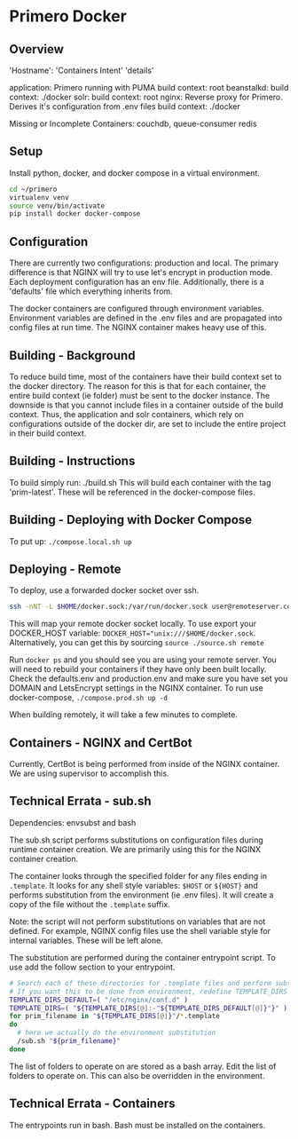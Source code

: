 
# Primero Docker

## Overview

'Hostname': 'Containers Intent'
'details'

application: Primero running with PUMA
    build context: root
beanstalkd:
    build context: ./docker
solr:
    build context: root
nginx: Reverse proxy for Primero.
    Derives it's configuration from .env files
    build context: ./docker

Missing or Incomplete Containers: couchdb, queue-consumer redis

## Setup

Install python, docker, and docker compose in a virtual environment.

```bash
cd ~/primero
virtualenv venv
source venv/bin/activate
pip install docker docker-compose
```

## Configuration

There are currently two configurations: production and local. The primary
difference is that NGINX will try to use let's encrypt in production mode.
Each deployment configuration has an env file. Additionally, there is a
'defaults' file which everything inherits from.

The docker containers are configured through environment variables. Environment
variables are defined in the .env files and are propagated into config files at
run time. The NGINX container makes heavy use of this.

## Building - Background

To reduce build time, most of the containers have their build context set to the
docker directory. The reason for this is that for each container, the entire
build context (ie folder) must be sent to the docker instance. The downside is
that you cannot include files in a container outside of the build context. Thus,
the application and solr containers, which rely on configurations outside of the
docker dir, are set to include the entire project in their build context.

## Building - Instructions

To build simply run: ./build.sh
This will build each container with the tag 'prim-latest'. These will be
referenced in the docker-compose files.

## Building - Deploying with Docker Compose

To put up: `./compose.local.sh up`

## Deploying - Remote

To deploy, use a forwarded docker socket over ssh.

```bash
ssh -nNT -L $HOME/docker.sock:/var/run/docker.sock user@remoteserver.com
```

This will map your remote docker socket locally. To use export your DOCKER_HOST
variable: `DOCKER_HOST="unix:///$HOME/docker.sock`. Alternatively, you can get
this by sourcing `source ./source.sh remote`

Run `docker ps` and you should see you are using your remote server. You will
need to rebuild your containers if they have only been built locally. Check the
defaults.env and production.env and make sure you have set you DOMAIN and
LetsEncrypt settings in the NGINX container. To run use docker-compose,
`./compose.prod.sh up -d`

When building remotely, it will take a few minutes to complete.

## Containers - NGINX and CertBot

Currently, CertBot is being performed from inside of the NGINX container. We are
using supervisor to accomplish this.

## Technical Errata - sub.sh

Dependencies: envsubst and bash

The sub.sh script performs substitutions on configuration files during runtime
container creation. We are primarily using this for the NGINX container
creation.

The container looks through the specified folder for any files ending in
`.template`. It looks for any shell style variables: `$HOST` or `${HOST}` and
performs substitution from the environment (ie .env files). It will create a
copy of the file without the `.template` suffix.

Note: the script will not perform substitutions on variables that are not
defined. For example, NGINX config files use the shell variable style for
internal variables. These will be left alone.

The substitution are performed during the container entrypoint script. To use
add the follow section to your entrypoint.

```bash
# Search each of these directories for .template files and perform substitution
# If you want this to be done from environment, redefine TEMPLATE_DIRS not
TEMPLATE_DIRS_DEFAULT=( "/etc/nginx/conf.d" )
TEMPLATE_DIRS=( "${TEMPLATE_DIRS[@]:-"${TEMPLATE_DIRS_DEFAULT[@]}"}" )
for prim_filename in "${TEMPLATE_DIRS[@]}"/*.template
do
  # here we actually do the environment substitution
  /sub.sh "${prim_filename}"
done
```

The list of folders to operate on are stored as a bash array. Edit the list of
folders to operate on. This can also be overridden in the environment.

## Technical Errata - Containers

The entrypoints run in bash. Bash must be installed on the containers.
